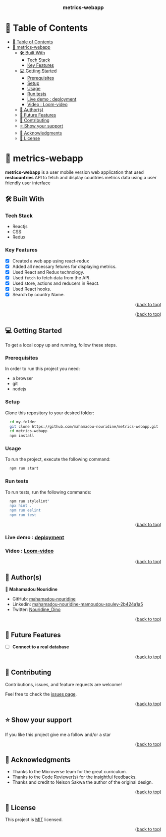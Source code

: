 <a name="readme-top"></a>

<div align="center">
  <h3><b>metrics-webapp</b></h3>
</div>

# 📗 Table of Contents

- [📗 Table of Contents](#-table-of-contents)
- [📖 metrics-webapp](#-metrics-webapp)
  - [🛠 Built With ](#-built-with-)
    - [Tech Stack ](#tech-stack-)
    - [Key Features ](#key-features-)
  - [💻 Getting Started ](#-getting-started-)
    - [Prerequisites](#prerequisites)
    - [Setup](#setup)
    - [Usage](#usage)
    - [Run tests](#run-tests)
    - [Live demo : deployment](#live-demo--deployment)
    - [Video : Loom-video](#video--loom-video)
  - [👥 Author(s) ](#-authors-)
  - [🔭 Future Features ](#-future-features-)
  - [🤝 Contributing ](#-contributing-)
  - [⭐️ Show your support ](#️-show-your-support-)
  - [🙏 Acknowledgments ](#-acknowledgments-)
  - [📝 License ](#-license-)

# 📖 metrics-webapp<a name="about-project"></a>

**metrics-webapp** is a user mobile version web application that used **restcountries** API to fetch and display countries metrics data using a user friendly user interface

## 🛠 Built With <a name="built-with"></a>

### Tech Stack <a name="tech-stack"></a>

- Reactjs
- CSS
- Redux

### Key Features <a name="key-features"></a>

- [x] Created a web app using react-redux
- [x] Added all necessary fetures for displaying metrics.
- [x] Used React and Redux technology.
- [x] Used `fetch` to fetch data from the API.
- [x] Used store, actions and reducers in React.
- [x] Used React hooks.
- [x] Search by country Name.

<p align="right">(<a href="#readme-top">back to top</a>)</p>

<p align="right">(<a href="#readme-top">back to top</a>)</p>

## 💻 Getting Started <a name="getting-started"></a>

To get a local copy up and running, follow these steps.

### Prerequisites

In order to run this project you need:

- a browser
- git
- nodejs

### Setup

Clone this repository to your desired folder:

```sh
  cd my-folder
  git clone https://github.com/mahamadou-nouridine/metrics-webapp.git
  cd metrics-webapp
  npm install
```

### Usage

To run the project, execute the following command:

```sh
  npm run start
```

### Run tests

To run tests, run the following commands:

```sh
  npm run stylelint"
  npx hint .
  npm run eslint
  npm run test
```

<p align="right">(<a href="#readme-top">back to top</a>)</p>

### Live demo : [deployment](https://metrics-webapp-gjjt.onrender.com/)

### Video : [Loom-video](https://www.loom.com/share/19a5d8d8131a45368511fa23508ab85a?sid=16414dd5-5cb9-4703-af8a-fd976771c290)

<p align="right">(<a href="#readme-top">back to top</a>)</p>

## 👥 Author(s) <a name="authors"></a>

👤 **Mahamadou Nouridine**

- GitHub: [mahamadou-nouridine](https://github.com/mahamadou-nouridine)
- Linkedin: [mahamadou-nouridine-mamoudou-souley-2b424a1a5](https://www.linkedin.com/in/mahamadou-nouridine-mamoudou-souley-2b424a1a5)
- Twitter: [Nouridine_Dino](https://twitter.com/Nouridine_Dino)

<p align="right">(<a href="#readme-top">back to top</a>)</p>

## 🔭 Future Features <a name="future-features"></a>

- [ ] **Connect to a real database**

<p align="right">(<a href="#readme-top">back to top</a>)</p>

## 🤝 Contributing <a name="contributing"></a>

Contributions, issues, and feature requests are welcome!

Feel free to check the [issues page](https://github.com/Mahamadou-Nouridine/metrics-webapp/issues).

<p align="right">(<a href="#readme-top">back to top</a>)</p>

## ⭐️ Show your support <a name="support"></a>

If you like this project give me a follow and/or a star

<p align="right">(<a href="#readme-top">back to top</a>)</p>

## 🙏 Acknowledgments <a name="acknowledgements"></a>

- Thanks to the Microverse team for the great curriculum.
- Thanks to the Code Reviewer(s) for the insightful feedbacks.
- Thanks and credit to Nelson Sakwa the author of the original design.

<p align="right">(<a href="#readme-top">back to top</a>)</p>

## 📝 License <a name="license"></a>

This project is [MIT](./LICENSE) licensed.

<p align="right">(<a href="#readme-top">back to top</a>)</p>

